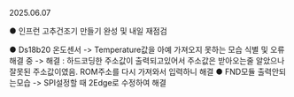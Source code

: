2025.06.07

● 인프런 고추건조기 만들기 완성 및 내일 재점검

● Ds18b20 온도센서 -> Temperature값을 아예 가져오지 못하는 모습 식별 및 오류해결 중
  -> 해결 : 하드코딩한 주소값이 출력되고있어서 주소값은 받아오는줄 알았으나 잘못된 주소값이였음.
           ROM주소를 다시 가져와서 입력하니 해결
● FND모듈 출력안되는모습 -> SPI설정할 때 2Edge로 수정하여 해결
